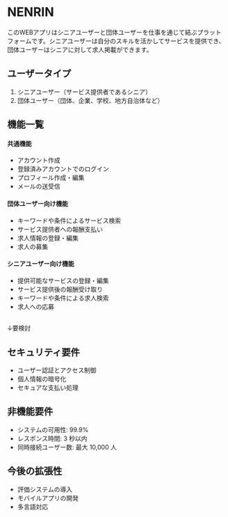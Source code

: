 # NENRIN
このWEBアプリはシニアユーザーと団体ユーザーを仕事を通じて結ぶプラットフォームです。シニアユーザーは自分のスキルを活かしてサービスを提供でき、団体ユーザーはシニアに対して求人掲載ができます。

## ユーザータイプ
1. シニアユーザー（サービス提供者であるシニア）
2. 団体ユーザー（団体、企業、学校、地方自治体など）

## 機能一覧
#### 共通機能
- アカウント作成
- 登録済みアカウントでのログイン
- プロフィール作成・編集
- メールの送受信

#### 団体ユーザー向け機能
- キーワードや条件によるサービス検索
- サービス提供者への報酬支払い
- 求人情報の登録・編集
- 求人の募集

#### シニアユーザー向け機能
- 提供可能なサービスの登録・編集
- サービス提供後の報酬受け取り
- キーワードや条件による求人検索
- 求人への応募

## 


↓要検討
## セキュリティ要件

- ユーザー認証とアクセス制御
- 個人情報の暗号化
- セキュアな支払い処理

## 非機能要件

- システムの可用性: 99.9%
- レスポンス時間: 3 秒以内
- 同時接続ユーザー数: 最大 10,000 人

## 今後の拡張性

- 評価システムの導入
- モバイルアプリの開発
- 多言語対応
